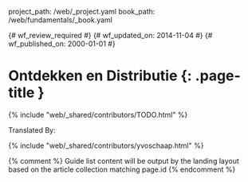 project_path: /web/_project.yaml
book_path: /web/fundamentals/_book.yaml

{# wf_review_required #}
{# wf_updated_on: 2014-11-04 #}
{# wf_published_on: 2000-01-01 #}

# Ontdekken en Distributie {: .page-title }

{% include "web/_shared/contributors/TODO.html" %}


Translated By: 

{% include "web/_shared/contributors/yvoschaap.html" %}



{% comment %}
Guide list content will be output by the landing layout based on the article collection matching page.id
{% endcomment %}
